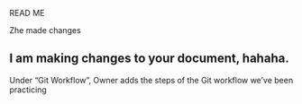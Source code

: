 READ ME

Zhe made changes

## I am making changes to your document, hahaha. 



Under “Git Workflow”, Owner adds the steps of the Git workflow we’ve been practicing